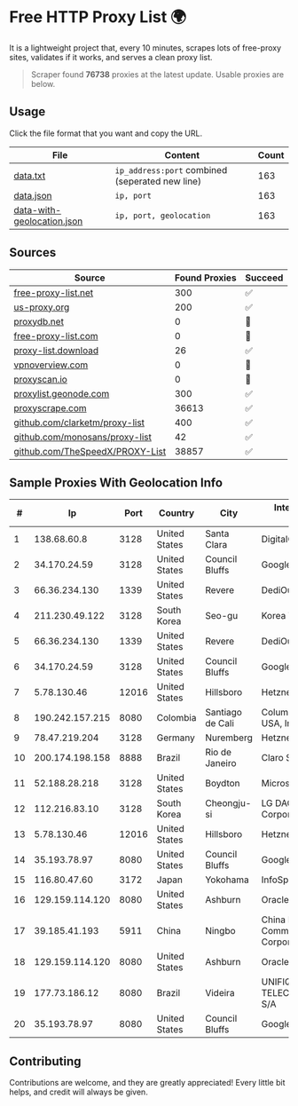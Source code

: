 
# Free HTTP Proxy List 🌍

It is a lightweight project that, every 10 minutes, scrapes lots of free-proxy sites, validates if it works, and serves a clean proxy list.


> Scraper found **76738** proxies at the latest update. Usable proxies are below.

## Usage

Click the file format that you want and copy the URL.


|File|Content|Count|
|----|-------|-----|
|[data.txt](https://raw.githubusercontent.com/themiralay/Proxy-List-World/master/data.txt)|`ip_address:port` combined (seperated new line)|163|
|[data.json](https://raw.githubusercontent.com/themiralay/Proxy-List-World/master/data.json)|`ip, port`|163|
|[data-with-geolocation.json](https://raw.githubusercontent.com/themiralay/Proxy-List-World/master/data-with-geolocation.json)|`ip, port, geolocation`|163|

## Sources

|Source|Found Proxies|Succeed|
|------|-------------|-------|
|[free-proxy-list.net](https://free-proxy-list.net)|300|✅|
|[us-proxy.org](https://www.us-proxy.org)|200|✅|
|[proxydb.net](http://proxydb.net)|0|🚫|
|[free-proxy-list.com](https://free-proxy-list.com/?page=&port=&type%5B%5D=http&type%5B%5D=https&up_time=0&search=Search)|0|🚫|
|[proxy-list.download](https://www.proxy-list.download/HTTP)|26|✅|
|[vpnoverview.com](https://vpnoverview.com/privacy/anonymous-browsing/free-proxy-servers)|0|🚫|
|[proxyscan.io](https://www.proxyscan.io)|0|🚫|
|[proxylist.geonode.com](https://proxylist.geonode.com/api/proxy-list?limit=300&page=1&sort_by=lastChecked&sort_type=desc&protocols=http,https)|300|✅|
|[proxyscrape.com](https://api.proxyscrape.com/v2/?request=displayproxies&protocol=http&timeout=10000&country=all&ssl=all&anonymity=all)|36613|✅|
|[github.com/clarketm/proxy-list](https://raw.githubusercontent.com/clarketm/proxy-list/master/proxy-list-raw.txt)|400|✅|
|[github.com/monosans/proxy-list](https://raw.githubusercontent.com/monosans/proxy-list/main/proxies/http.txt)|42|✅|
|[github.com/TheSpeedX/PROXY-List](https://raw.githubusercontent.com/TheSpeedX/PROXY-List/master/http.txt)|38857|✅|


## Sample Proxies With Geolocation Info

|#|Ip|Port|Country|City|Internet Service Provider|
|-|--|----|-------|----|-------------------------|
|1|138.68.60.8|3128|United States|Santa Clara|DigitalOcean, LLC|
|2|34.170.24.59|3128|United States|Council Bluffs|Google LLC|
|3|66.36.234.130|1339|United States|Revere|DediOutlet, LLC|
|4|211.230.49.122|3128|South Korea|Seo-gu|Korea Telecom|
|5|66.36.234.130|1339|United States|Revere|DediOutlet, LLC|
|6|34.170.24.59|3128|United States|Council Bluffs|Google LLC|
|7|5.78.130.46|12016|United States|Hillsboro|Hetzner Online GmbH|
|8|190.242.157.215|8080|Colombia|Santiago de Cali|Columbus Networks USA, Inc.|
|9|78.47.219.204|3128|Germany|Nuremberg|Hetzner Online GmbH|
|10|200.174.198.158|8888|Brazil|Rio de Janeiro|Claro S.A.|
|11|52.188.28.218|3128|United States|Boydton|Microsoft Corporation|
|12|112.216.83.10|3128|South Korea|Cheongju-si|LG DACOM Corporation|
|13|5.78.130.46|12016|United States|Hillsboro|Hetzner Online GmbH|
|14|35.193.78.97|8080|United States|Council Bluffs|Google LLC|
|15|116.80.47.60|3172|Japan|Yokohama|InfoSphere|
|16|129.159.114.120|8080|United States|Ashburn|Oracle Corporation|
|17|39.185.41.193|5911|China|Ningbo|China Mobile Communications Corporation|
|18|129.159.114.120|8080|United States|Ashburn|Oracle Corporation|
|19|177.73.186.12|8080|Brazil|Videira|UNIFIQUE TELECOMUNICACOES S/A|
|20|35.193.78.97|8080|United States|Council Bluffs|Google LLC|



## Contributing

Contributions are welcome, and they are greatly appreciated! Every
little bit helps, and credit will always be given.

